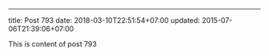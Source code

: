 ---
title: Post 793
date: 2018-03-10T22:51:54+07:00
updated: 2015-07-06T21:39:06+07:00

This is content of post 793